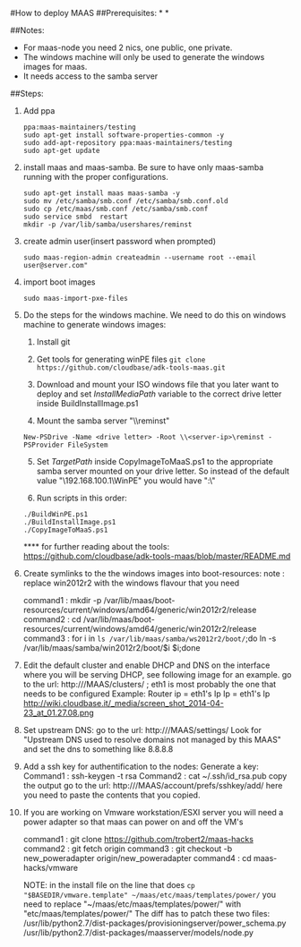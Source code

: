 #How to deploy MAAS
##Prerequisites:
*
*

##Notes:
* For maas-node you need 2 nics, one public, one private.
* The windows machine will only be used to generate the windows images for maas.
* It needs access to the samba server

##Steps:

1. Add ppa	
	```
	ppa:maas-maintainers/testing
	sudo apt-get install software-properties-common -y
	sudo add-apt-repository ppa:maas-maintainers/testing
	sudo apt-get update
	```
2. install maas and maas-samba. Be sure to have only maas-samba running with the proper configurations.
	```
	sudo apt-get install maas maas-samba -y
	sudo mv /etc/samba/smb.conf /etc/samba/smb.conf.old
	sudo cp /etc/maas/smb.conf /etc/samba/smb.conf
	sudo service smbd  restart
	mkdir -p /var/lib/samba/usershares/reminst
	```

3. create admin user(insert password when prompted)
	```
	sudo maas-region-admin createadmin --username root --email user@server.com"
	```
4. import boot images
	```
	sudo maas-import-pxe-files
	```

5. Do the steps for the windows machine. We need to do this on windows machine to generate windows images:

	1. Install git

	2. Get tools for generating winPE files `git clone https://github.com/cloudbase/adk-tools-maas.git`
	
	3. Download and mount your ISO windows file that you later want to deploy and set *InstallMediaPath* variable to the correct drive letter inside BuildInstallImage.ps1

	4. Mount the samba server "\\<server-ip>\reminst"
	```
	New-PSDrive -Name <drive letter> -Root \\<server-ip>\reminst -PSProvider FileSystem
	```

	5. Set *TargetPath* inside CopyImageToMaaS.ps1 to the appropriate samba server mounted on your drive letter. So instead of the default value "\\192.168.100.1\WinPE" you would have  "<drive letter>:\\"

	6. Run scripts in this order:
	```
	./BuildWinPE.ps1
	./BuildInstallImage.ps1 
	./CopyImageToMaaS.ps1
	```
	**** for further reading about the tools:
			https://github.com/cloudbase/adk-tools-maas/blob/master/README.md

6. Create symlinks to the the windows images into boot-resources:
	note : replace win2012r2 with the windows flavour that you need

	command1 : mkdir -p /var/lib/maas/boot-resources/current/windows/amd64/generic/win2012r2/release
	command2 : cd /var/lib/maas/boot-resources/current/windows/amd64/generic/win2012r2/release
	command3 : for i in `ls /var/lib/maas/samba/ws2012r2/boot/`;do ln -s /var/lib/maas/samba/win2012r2/boot/$i $i;done

7.  Edit the default cluster and enable DHCP and DNS on the interface where you will be serving DHCP, see following image for an example.
	go to the url: http://<maas-server-ip>/MAAS/clusters/ ; eth1 is most probably the one that needs to be configured
	Example:
		Router ip = eth1's Ip
		Ip = eth1's Ip
		http://wiki.cloudbase.it/_media/screen_shot_2014-04-23_at_01.27.08.png

8. Set upstream DNS:
	go to the url: http://<maas-server-ip>/MAAS/settings/
	Look for "Upstream DNS used to resolve domains not managed by this MAAS" and set the dns to something like 8.8.8.8

9. Add a ssh key for authentification to the nodes:
	Generate a key:
		Command1 : ssh-keygen -t rsa
		Command2 : cat ~/.ssh/id_rsa.pub
			copy the output
	go to the url: http://<maas-server-ip>/MAAS/account/prefs/sshkey/add/
	here you need to paste the contents that you copied.

10. If you are working on Vmware workstation/ESXI server you will need a power adapter so that maas can power on and off the VM's

	command1 : git clone https://github.com/trobert2/maas-hacks
	command2 : git fetch origin
	command3 : git checkout -b new_poweradapter origin/new_poweradapter
	command4 : cd maas-hacks/vmware

	NOTE: in the install file on the line that does `cp "$BASEDIR/vmware.template" ~/maas/etc/maas/templates/power/` you need to replace "~/maas/etc/maas/templates/power/" with "etc/maas/templates/power/"
	The diff has to patch these two files:
	/usr/lib/python2.7/dist-packages/provisioningserver/power_schema.py
	/usr/lib/python2.7/dist-packages/maasserver/models/node.py













<!-- Dorin’s way (on VMware ESXi)

Add a new VM, 2 NIC’s, 1 external, 1 private.
Install Ubuntu 14.04
Install vmware tools
apt-get update & upgrade
configure networking (static ip’s, etc) -->

